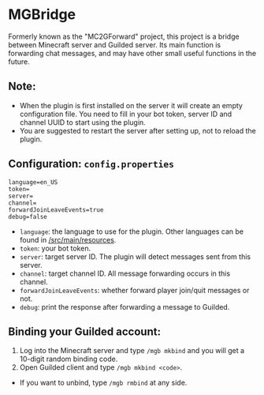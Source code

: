 # MGBridge
Formerly known as the "MC2GForward" project, this project is a bridge between Minecraft server and Guilded server.
Its main function is forwarding chat messages, and may have other small useful functions in the future.
## Note:
- When the plugin is first installed on the server it will create an empty configuration file.
You need to fill in your bot token, server ID and channel UUID to start using the plugin.
- You are suggested to restart the server after setting up, not to reload the plugin.
## Configuration: `config.properties`
```properties
language=en_US
token=
server=
channel=
forwardJoinLeaveEvents=true
debug=false
```
- `language`: the language to use for the plugin. Other languages can be found in [/src/main/resources](https://github.com/MCUmbrella/MGBridge/tree/main/src/main/resources).
- `token`: your bot token.
- `server`: target server ID. The plugin will detect messages sent from this server.
- `channel`: target channel ID. All message forwarding occurs in this channel.
- `forwardJoinLeaveEvents`: whether forward player join/quit messages or not.
- `debug`: print the response after forwarding a message to Guilded.
## Binding your Guilded account:
1. Log into the Minecraft server and type `/mgb mkbind` and you will get a 10-digit random binding code.
2. Open Guilded client and type `/mgb mkbind <code>`.
- If you want to unbind, type `/mgb rmbind` at any side.
